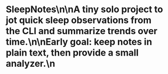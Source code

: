 # SleepNotes\n\nA tiny solo project to jot quick sleep observations from the CLI and summarize trends over time.\n\nEarly goal: keep notes in plain text, then provide a small analyzer.\n
